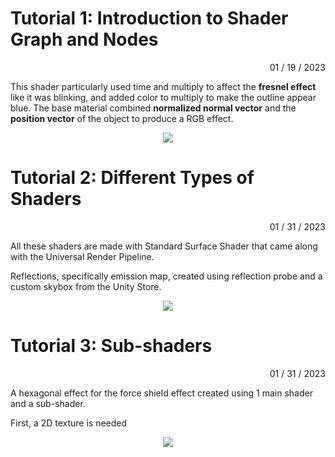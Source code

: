# Tutorial 1: Introduction to Shader Graph and Nodes #

<p align="right">
01 / 19 / 2023
</p>

This shader particularly used time and multiply to affect the **fresnel effect** like it was blinking, and added color to multiply to make the outline appear blue.
The base material combined **normalized normal vector** and the **position vector** of the object to produce a RGB effect.

<p align="center">
  <img src="https://user-images.githubusercontent.com/74547522/213585018-103c36fa-aa69-4d25-bbde-14f7e186b550.png" />
</p>

# Tutorial 2: Different Types of Shaders #

<p align="right">
01 / 31 / 2023
</p>

All these shaders are made with Standard Surface Shader that came along with the Universal Render Pipeline.

Reflections, specifically emission map, created using reflection probe and a custom skybox from the Unity Store.

<p align="center">
  <img src="https://user-images.githubusercontent.com/74547522/215907866-80561ca9-b48d-4ad4-8146-94f172bca5dc.png" />
</p>

# Tutorial 3: Sub-shaders #

<p align="right">
01 / 31 / 2023
</p>

A hexagonal effect for the force shield effect created using 1 main shader and a sub-shader.

First, a 2D texture is needed 

<p align="center">
  <img src="https://user-images.githubusercontent.com/74547522/217306205-02ce68c3-c882-4ee3-8656-b65cc385b4be.png" />
</p>



